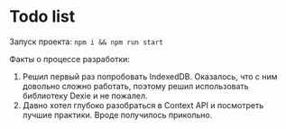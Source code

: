 # Todo list

Запуск проекта: `npm i && npm run start`

Факты о процессе разработки:  
1. Решил первый раз попробовать IndexedDB. Оказалось, что с ним довольно сложно работать, поэтому решил использовать библиотеку Dexie и не пожалел.  
2. Давно хотел глубоко разобраться в Context API и посмотреть лучшие практики. Вроде получилось прикольно.
